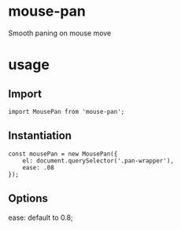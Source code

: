 # mouse-pan
Smooth paning on mouse move

usage
====

Import
---
```
import MousePan from 'mouse-pan';
```

Instantiation
---
```
const mousePan = new MousePan({
    el: document.querySelector('.pan-wrapper'),
    ease: .08
});
```

Options
---
ease: default to 0.8;

